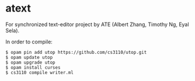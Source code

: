 # atext
For synchronized text-editor project by ATE (Albert Zhang, Timothy Ng, Eyal Sela).

In order to compile:

```
$ opam pin add utop https://github.com/cs3110/utop.git
$ opam update utop
$ opam upgrade utop
$ opam install curses
$ cs3110 compile writer.ml
```
